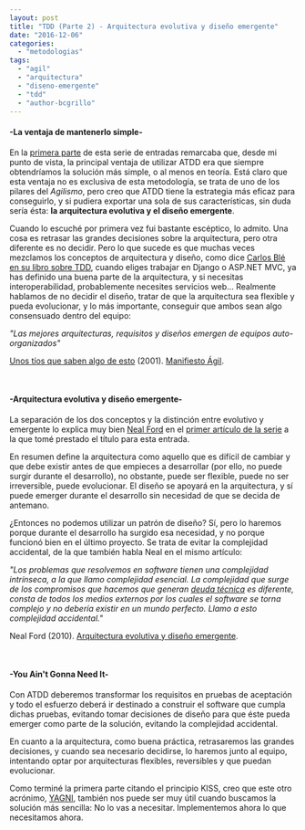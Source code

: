 ```yaml
---
layout: post
title: "TDD (Parte 2) - Arquitectura evolutiva y diseño emergente"
date: "2016-12-06"
categories: 
  - "metodologias"
tags: 
  - "agil"
  - "arquitectura"
  - "diseno-emergente"
  - "tdd"
  - "author-bcgrillo"
---
```


#### \-La ventaja de mantenerlo simple-

En la [primera parte](https://lanalua.com/blog/tdd-el-desarrollo-dirigido-por-los-requisitos-parte-1) de esta serie de entradas remarcaba que, desde mi punto de vista, la principal ventaja de utilizar ATDD era que siempre obtendríamos la solución más simple, o al menos en teoría. Está claro que esta ventaja no es exclusiva de esta metodología, se trata de uno de los pilares del _Agilismo_, pero creo que ATDD tiene la estrategia más eficaz para conseguirlo, y si pudiera exportar una sola de sus características, sin duda sería ésta: **la arquitectura evolutiva y el diseño emergente**.

Cuando lo escuché por primera vez fui bastante escéptico, lo admito. Una cosa es retrasar las grandes decisiones sobre la arquitectura, pero otra diferente es no decidir. Pero lo que sucede es que muchas veces mezclamos los conceptos de arquitectura y diseño, como dice [Carlos Blé en su libro sobre TDD](http://librosweb.es/libro/tdd/capitulo_2.html), cuando eliges trabajar en Django o ASP.NET MVC, ya has definido una buena parte de la arquitectura, y si necesitas interoperabilidad, probablemente necesites servicios web... Realmente hablamos de no decidir el diseño, tratar de que la arquitectura sea flexible y pueda evolucionar, y lo más importante, conseguir que ambos sean algo consensuado dentro del equipo:

_"Las mejores arquitecturas, requisitos y diseños emergen de equipos auto-organizados"_

[Unos tíos que saben algo de esto](http://agilemanifesto.org/authors.html) (2001). [Manifiesto Ágil](http://agilemanifesto.org/iso/es/principles.html).

 

#### \-A**rquitectura evolutiva y diseño emergente**\-

La separación de los dos conceptos y la distinción entre evolutivo y emergente lo explica muy bien [Neal Ford](http://nealford.com/) en el [primer artículo de la serie](http://www.ibm.com/developerworks/ssa/java/library/j-eaed1/) a la que tomé prestado el título para esta entrada.

En resumen define la arquitectura como aquello que es difícil de cambiar y que debe existir antes de que empieces a desarrollar (por ello, no puede surgir durante el desarrollo), no obstante, puede ser flexible, puede no ser irreversible, puede evolucionar. El diseño se apoyará en la arquitectura, y sí puede emerger durante el desarrollo sin necesidad de que se decida de antemano.

¿Entonces no podemos utilizar un patrón de diseño? Sí, pero lo haremos porque durante el desarrollo ha surgido esa necesidad, y no porque funcionó bien en el último proyecto. Se trata de evitar la complejidad accidental, de la que también habla Neal en el mismo artículo:

_"Los problemas que resolvemos en software tienen una complejidad intrínseca, a la que llamo complejidad esencial. La complejidad que surge de los compromisos que hacemos que generan [deuda técnica](https://es.wikipedia.org/wiki/Deuda_t%C3%A9cnica) es diferente, consta de todos los medios externos por los cuales el software se torna complejo y no debería existir en un mundo perfecto. Llamo a esto complejidad accidental."_

Neal Ford (2010). [Arquitectura evolutiva y diseño emergente](http://www.ibm.com/developerworks/ssa/java/library/j-eaed1/).

 

#### \-You Ain't Gonna Need It-

Con ATDD deberemos transformar los requisitos en pruebas de aceptación y todo el esfuerzo deberá ir destinado a construir el software que cumpla dichas pruebas, evitando tomar decisiones de diseño para que éste pueda emerger como parte de la solución, evitando la complejidad accidental.

En cuanto a la arquitectura, como buena práctica, retrasaremos las grandes decisiones, y cuando sea necesario decidirse, lo haremos junto al equipo, intentando optar por arquitecturas flexibles, reversibles y que puedan evolucionar.

Como terminé la primera parte citando el principio KISS, creo que este otro acrónimo, [YAGNI](https://es.wikipedia.org/wiki/YAGNI), también nos puede ser muy útil cuando buscamos la solución más sencilla: No lo vas a necesitar. Implementemos ahora lo que necesitamos ahora.
